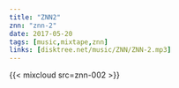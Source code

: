 ```yaml
---
title: "ZNN2"
znn: "znn-2"
date: 2017-05-20
tags: [music,mixtape,znn]
links: [disktree.net/music/ZNN/ZNN-2.mp3]
---
```

{{< mixcloud src=znn-002 >}}
